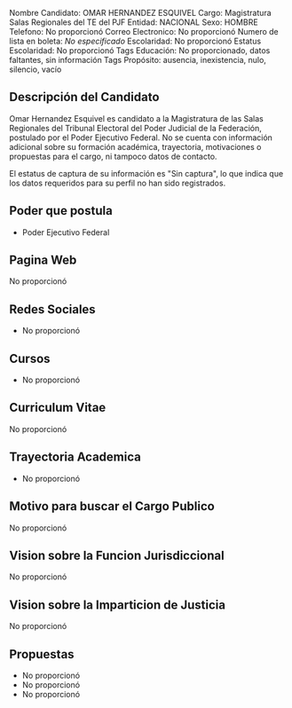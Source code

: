 Nombre Candidato: OMAR HERNANDEZ ESQUIVEL
Cargo: Magistratura Salas Regionales del TE del PJF
Entidad: NACIONAL
Sexo: HOMBRE
Telefono: No proporcionó
Correo Electronico: No proporcionó
Numero de lista en boleta: *No especificado*
Escolaridad: No proporcionó
Estatus Escolaridad: No proporcionó
Tags Educación: No proporcionado, datos faltantes, sin información
Tags Propósito: ausencia, inexistencia, nulo, silencio, vacío


## Descripción del Candidato 

Omar Hernandez Esquivel es candidato a la Magistratura de las Salas Regionales del Tribunal Electoral del Poder Judicial de la Federación, postulado por el Poder Ejecutivo Federal. No se cuenta con información adicional sobre su formación académica, trayectoria, motivaciones o propuestas para el cargo, ni tampoco datos de contacto.

El estatus de captura de su información es "Sin captura", lo que indica que los datos requeridos para su perfil no han sido registrados.


## Poder que postula

- Poder Ejecutivo Federal


## Pagina Web

No proporcionó


## Redes Sociales

- No proporcionó


## Cursos

- No proporcionó


## Curriculum Vitae

No proporcionó


## Trayectoria Academica

- No proporcionó


## Motivo para buscar el Cargo Publico

No proporcionó


## Vision sobre la Funcion Jurisdiccional

No proporcionó


## Vision sobre la Imparticion de Justicia

No proporcionó


## Propuestas

- No proporcionó
- No proporcionó
- No proporcionó

